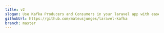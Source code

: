 ```yaml
---
title: v2
slogan: Use Kafka Producers and Consumers in your laravel app with ease!
githubUrl: https://github.com/mateusjunges/laravel-kafka
branch: master
---
```

